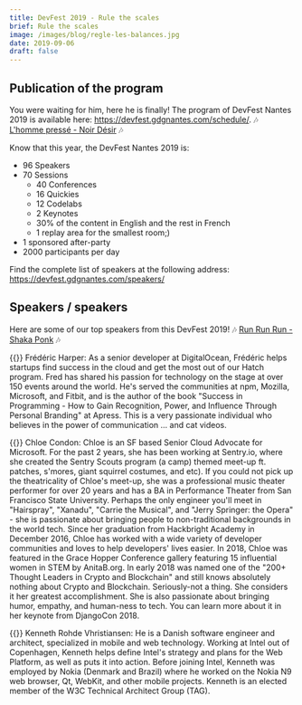 ```yaml
---
title: DevFest 2019 - Rule the scales
brief: Rule the scales
image: /images/blog/regle-les-balances.jpg
date: 2019-09-06
draft: false
---
```


## Publication of the program
You were waiting for him, here he is finally! The program of DevFest Nantes 2019 is available here: https://devfest.gdgnantes.com/schedule/. 🎶 [L'homme pressé - Noir Désir](https://www.youtube.com/watch?v=by1RRP9wa_Y) 🎶

Know that this year, the DevFest Nantes 2019 is:

* 96 Speakers
* 70 Sessions
    * 40 Conferences
    * 16 Quickies
    * 12 Codelabs
    * 2 Keynotes
    * 30% of the content in English and the rest in French
    * 1 replay area for the smallest room;)
* 1 sponsored after-party
* 2000 participants per day

Find the complete list of speakers at the following address: https://devfest.gdgnantes.com/speakers/

## Speakers / speakers
Here are some of our top speakers from this DevFest 2019! 🎶 [Run Run Run - Shaka Ponk](https://www.youtube.com/watch?v=eVMBs_I8iqk) 🎶

{{<centered-img src="/images/speakers/frederic_harper.jpg" alt="Frederick Harper" width="150">}}
Frédéric Harper: As a senior developer at DigitalOcean, Frédéric helps startups find success in the cloud and get the most out of our Hatch program. Fred has shared his passion for technology on the stage at over 150 events around the world. He's served the communities at npm, Mozilla, Microsoft, and Fitbit, and is the author of the book "Success in Programming - How to Gain Recognition, Power, and Influence Through Personal Branding" at Apress. This is a very passionate individual who believes in the power of communication ... and cat videos.

{{<centered-img src="/images/speakers/chloe_condon.jpg" alt="Chloe Condon" width="150">}}
Chloe Condon: Chloe is an SF based Senior Cloud Advocate for Microsoft. For the past 2 years, she has been working at Sentry.io, where she created the Sentry Scouts program (a camp) themed meet-up ft. patches, s'mores, giant squirrel costumes, and etc). If you could not pick up the theatricality of Chloe's meet-up, she was a professional music theater performer for over 20 years and has a BA in Performance Theater from San Francisco State University. Perhaps the only engineer you'll meet in "Hairspray", "Xanadu", "Carrie the Musical", and "Jerry Springer: the Opera" - she is passionate about bringing people to non-traditional backgrounds in the world tech. Since her graduation from Hackbright Academy in December 2016, Chloe has worked with a wide variety of developer communities and loves to help developers' lives easier. In 2018, Chloe was featured in the Grace Hopper Conference gallery featuring 15 influential women in STEM by AnitaB.org. In early 2018 was named one of the "200+ Thought Leaders in Crypto and Blockchain" and still knows absolutely nothing about Crypto and Blockchain. Seriously-not a thing. She considers it her greatest accomplishment. She is also passionate about bringing humor, empathy, and human-ness to tech. You can learn more about it in her keynote from DjangoCon 2018.

{{<centered-img src="/images/speakers/kenneth_rohde_christiansen.jpg" alt="Kenneth Rohde Vhristiansen" width="150">}}
Kenneth Rohde Vhristiansen: He is a Danish software engineer and architect, specialized in mobile and web technology. Working at Intel out of Copenhagen, Kenneth helps define Intel's strategy and plans for the Web Platform, as well as puts it into action. Before joining Intel, Kenneth was employed by Nokia (Denmark and Brazil) where he worked on the Nokia N9 web browser, Qt, WebKit, and other mobile projects. Kenneth is an elected member of the W3C Technical Architect Group (TAG).